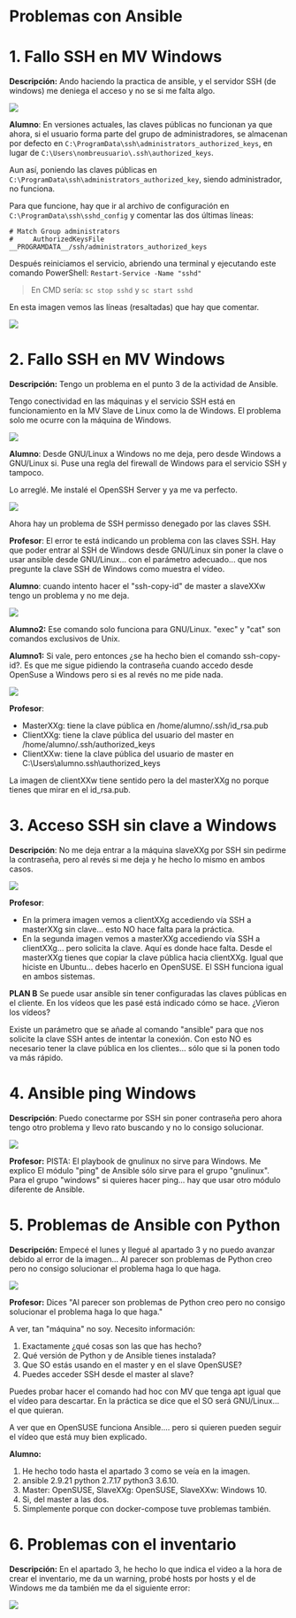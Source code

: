 
# Problemas con Ansible

# 1. Fallo SSH en MV Windows

**Descripción:** Ando haciendo la practica de ansible, y el servidor SSH (de windows) me deniega el acceso y no se si me falta algo.

![](01/problema.png)

**Alumno**: En versiones actuales, las claves públicas no funcionan ya que ahora, si el usuario forma parte del grupo de administradores, se almacenan por defecto en `C:\ProgramData\ssh\administrators_authorized_keys`, en lugar de `C:\Users\nombreusuario\.ssh\authorized_keys`.

Aun así, poniendo las claves públicas en `C:\ProgramData\ssh\administrators_authorized_key`, siendo administrador, no funciona.

Para que funcione, hay que ir al archivo de configuración en `C:\ProgramData\ssh\sshd_config` y comentar las dos últimas líneas:

```
# Match Group administrators
#     AuthorizedKeysFile __PROGRAMDATA__/ssh/administrators_authorized_keys
```

Después reiniciamos el servicio, abriendo una terminal y ejecutando este comando PowerShell: `Restart-Service -Name "sshd"`

> En CMD sería: `sc stop sshd` y `sc start sshd`

En esta imagen vemos las líneas (resaltadas) que hay que comentar.

![](01/windows-sshd-config.png)


# 2. Fallo SSH en MV Windows

**Descripción:** Tengo un problema en el punto 3 de la actividad de Ansible.

Tengo conectividad en las máquinas y el servicio SSH está en funcionamiento en la MV Slave de Linux como la de Windows.
El problema solo me ocurre con la máquina de Windows.

![](02/problema.png)

**Alumno**: Desde GNU/Linux a Windows no me deja, pero desde Windows a GNU/Linux si. Puse una regla del firewall de Windows para el servicio SSH y tampoco.

Lo arreglé. Me instalé el OpenSSH Server y ya me va perfecto.

![](02/permission-denied.png)

Ahora hay un problema de SSH permisso denegado por las claves SSH.

**Profesor**: El error te está indicando un problema con las claves SSH.
Hay que poder entrar al SSH de Windows desde GNU/Linux sin poner la clave o usar ansible desde GNU/Linux... con el parámetro adecuado... que nos pregunte la clave SSH de Windows como muestra el vídeo.

**Alumno**: cuando intento hacer el "ssh-copy-id" de master a slaveXXw tengo un problema y no me deja.

![](02/ssh-copy-id.png)

**Alumno2:** Ese comando solo funciona para GNU/Linux. "exec" y "cat" son comandos exclusivos de Unix.

**Alumno1:** Si vale, pero entonces ¿se ha hecho bien el comando ssh-copy-id?.
Es que me sigue pidiendo la contraseña cuando accedo desde OpenSuse a Windows pero si es al revés no me pide nada.

![](02/authorized_keys.png)

**Profesor**:
* MasterXXg: tiene la clave pública en /home/alumno/.ssh/id_rsa.pub
* ClientXXg: tiene la clave pública del usuario del master en /home/alumno/.ssh/authorized_keys
* ClientXXw: tiene la clave pública del usuario de master en C:\Users\alumno\.ssh\authorized_keys

La imagen de clientXXw tiene sentido pero la del masterXXg no porque tienes que mirar en el id_rsa.pub.

# 3. Acceso SSH sin clave a Windows

**Descripción**: No me deja entrar a la máquina slaveXXg por SSH sin pedirme la contraseña, pero al revés si me deja y he hecho lo mismo en ambos casos.

![](03/acceso_ssh_sin_clave_a_windows.png)

**Profesor**:
* En la primera imagen vemos a clientXXg accediendo vía SSH a masterXXg sin clave... esto NO hace falta para la práctica.
* En la segunda imagen vemos a masterXXg accediendo vía SSH a clientXXg... pero solicita la clave. Aquí es donde hace falta. Desde el masterXXg tienes que copiar la clave pública hacia clientXXg. Igual que hiciste en Ubuntu... debes hacerlo en OpenSUSE. El SSH funciona igual en ambos sistemas.

**PLAN B**
Se puede usar ansible sin tener configuradas las claves públicas en el cliente. En los vídeos que les pasé está indicado cómo se hace. ¿Vieron los vídeos?

Existe un parámetro que se añade al comando "ansible" para que nos solicite la clave SSH antes de intentar la conexión. Con esto NO es necesario tener la clave pública en los clientes... sólo que si la ponen todo va más rápido.

# 4. Ansible ping Windows

**Descripción**: Puedo conectarme por SSH sin poner contraseña pero ahora tengo otro problema y llevo rato buscando y no lo consigo solucionar.

![](04/ansible_ping_windows.png)

**Profesor:**
PISTA:
El playbook de gnulinux no sirve para Windows. Me explico
El módulo "ping" de Ansible sólo sirve para el grupo "gnulinux".
Para el grupo "windows" si quieres hacer ping... hay que usar otro módulo diferente de Ansible.

# 5. Problemas de Ansible con Python

**Descripción:** Empecé el lunes y llegué al apartado 3 y no puedo avanzar debido al error de la imagen... Al parecer son problemas de Python creo pero no consigo solucionar el problema haga lo que haga.

![](05/python-error.png)

**Profesor:** Dices "Al parecer son problemas de Python creo pero no consigo solucionar el problema haga lo que haga."

A ver, tan "máquina" no soy. Necesito información:
1) Exactamente ¿qué cosas son las que has hecho?
2) Qué versión de Python y de Ansible tienes instalada?
3) Que SO estás usando en el master y en el slave OpenSUSE?
4) Puedes acceder SSH desde el master al slave?

Puedes probar hacer el comando had hoc con MV que tenga apt igual que el vídeo para descartar. En la práctica se dice que el SO será GNU/Linux... el que quieran.

A ver que en OpenSUSE funciona Ansible.... pero si quieren pueden seguir el vídeo que está muy bien explicado.

**Alumno:**
1) He hecho todo hasta el apartado 3 como se veía en la imagen.
2) ansible 2.9.21 python 2.7.17 python3 3.6.10.
3) Master: OpenSUSE, SlaveXXg: OpenSUSE, SlaveXXw: Windows 10.
4) Si, del master a las dos.
5) Simplemente porque con docker-compose tuve problemas también.


# 6. Problemas con el inventario

**Descripción:** En el apartado 3, he hecho lo que indica el video a la hora de crear el inventario, me da un warning, probé hosts por hosts y el de Windows me da también me da el siguiente error:

![](06/inventario-error.png)

